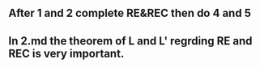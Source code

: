 ## After 1 and 2 complete RE&REC then do 4 and 5

## In 2.md the theorem of L and L' regrding RE and REC is very important.